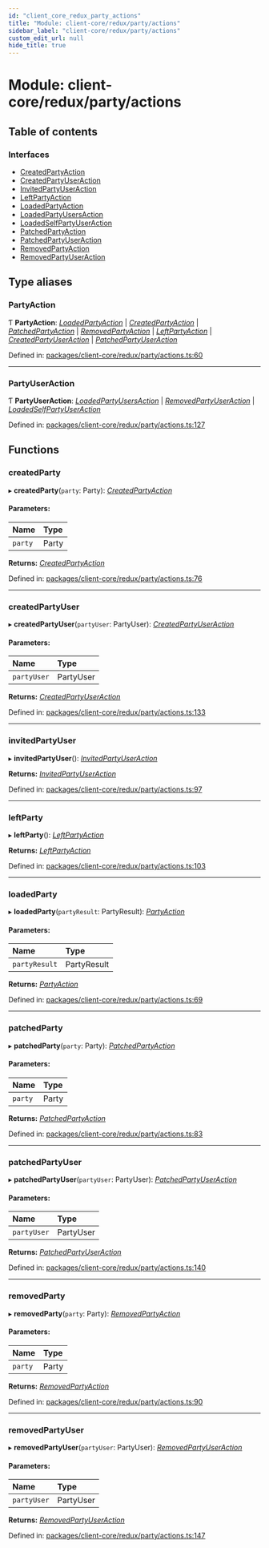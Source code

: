 ```yaml
---
id: "client_core_redux_party_actions"
title: "Module: client-core/redux/party/actions"
sidebar_label: "client-core/redux/party/actions"
custom_edit_url: null
hide_title: true
---
```


# Module: client-core/redux/party/actions

## Table of contents

### Interfaces

- [CreatedPartyAction](../interfaces/client_core_redux_party_actions.createdpartyaction.md)
- [CreatedPartyUserAction](../interfaces/client_core_redux_party_actions.createdpartyuseraction.md)
- [InvitedPartyUserAction](../interfaces/client_core_redux_party_actions.invitedpartyuseraction.md)
- [LeftPartyAction](../interfaces/client_core_redux_party_actions.leftpartyaction.md)
- [LoadedPartyAction](../interfaces/client_core_redux_party_actions.loadedpartyaction.md)
- [LoadedPartyUsersAction](../interfaces/client_core_redux_party_actions.loadedpartyusersaction.md)
- [LoadedSelfPartyUserAction](../interfaces/client_core_redux_party_actions.loadedselfpartyuseraction.md)
- [PatchedPartyAction](../interfaces/client_core_redux_party_actions.patchedpartyaction.md)
- [PatchedPartyUserAction](../interfaces/client_core_redux_party_actions.patchedpartyuseraction.md)
- [RemovedPartyAction](../interfaces/client_core_redux_party_actions.removedpartyaction.md)
- [RemovedPartyUserAction](../interfaces/client_core_redux_party_actions.removedpartyuseraction.md)

## Type aliases

### PartyAction

Ƭ **PartyAction**: [*LoadedPartyAction*](../interfaces/client_core_redux_party_actions.loadedpartyaction.md) \| [*CreatedPartyAction*](../interfaces/client_core_redux_party_actions.createdpartyaction.md) \| [*PatchedPartyAction*](../interfaces/client_core_redux_party_actions.patchedpartyaction.md) \| [*RemovedPartyAction*](../interfaces/client_core_redux_party_actions.removedpartyaction.md) \| [*LeftPartyAction*](../interfaces/client_core_redux_party_actions.leftpartyaction.md) \| [*CreatedPartyUserAction*](../interfaces/client_core_redux_party_actions.createdpartyuseraction.md) \| [*PatchedPartyUserAction*](../interfaces/client_core_redux_party_actions.patchedpartyuseraction.md)

Defined in: [packages/client-core/redux/party/actions.ts:60](https://github.com/xr3ngine/xr3ngine/blob/9d253dc38/packages/client-core/redux/party/actions.ts#L60)

___

### PartyUserAction

Ƭ **PartyUserAction**: [*LoadedPartyUsersAction*](../interfaces/client_core_redux_party_actions.loadedpartyusersaction.md) \| [*RemovedPartyUserAction*](../interfaces/client_core_redux_party_actions.removedpartyuseraction.md) \| [*LoadedSelfPartyUserAction*](../interfaces/client_core_redux_party_actions.loadedselfpartyuseraction.md)

Defined in: [packages/client-core/redux/party/actions.ts:127](https://github.com/xr3ngine/xr3ngine/blob/9d253dc38/packages/client-core/redux/party/actions.ts#L127)

## Functions

### createdParty

▸ **createdParty**(`party`: Party): [*CreatedPartyAction*](../interfaces/client_core_redux_party_actions.createdpartyaction.md)

#### Parameters:

Name | Type |
:------ | :------ |
`party` | Party |

**Returns:** [*CreatedPartyAction*](../interfaces/client_core_redux_party_actions.createdpartyaction.md)

Defined in: [packages/client-core/redux/party/actions.ts:76](https://github.com/xr3ngine/xr3ngine/blob/9d253dc38/packages/client-core/redux/party/actions.ts#L76)

___

### createdPartyUser

▸ **createdPartyUser**(`partyUser`: PartyUser): [*CreatedPartyUserAction*](../interfaces/client_core_redux_party_actions.createdpartyuseraction.md)

#### Parameters:

Name | Type |
:------ | :------ |
`partyUser` | PartyUser |

**Returns:** [*CreatedPartyUserAction*](../interfaces/client_core_redux_party_actions.createdpartyuseraction.md)

Defined in: [packages/client-core/redux/party/actions.ts:133](https://github.com/xr3ngine/xr3ngine/blob/9d253dc38/packages/client-core/redux/party/actions.ts#L133)

___

### invitedPartyUser

▸ **invitedPartyUser**(): [*InvitedPartyUserAction*](../interfaces/client_core_redux_party_actions.invitedpartyuseraction.md)

**Returns:** [*InvitedPartyUserAction*](../interfaces/client_core_redux_party_actions.invitedpartyuseraction.md)

Defined in: [packages/client-core/redux/party/actions.ts:97](https://github.com/xr3ngine/xr3ngine/blob/9d253dc38/packages/client-core/redux/party/actions.ts#L97)

___

### leftParty

▸ **leftParty**(): [*LeftPartyAction*](../interfaces/client_core_redux_party_actions.leftpartyaction.md)

**Returns:** [*LeftPartyAction*](../interfaces/client_core_redux_party_actions.leftpartyaction.md)

Defined in: [packages/client-core/redux/party/actions.ts:103](https://github.com/xr3ngine/xr3ngine/blob/9d253dc38/packages/client-core/redux/party/actions.ts#L103)

___

### loadedParty

▸ **loadedParty**(`partyResult`: PartyResult): [*PartyAction*](client_core_redux_party_actions.md#partyaction)

#### Parameters:

Name | Type |
:------ | :------ |
`partyResult` | PartyResult |

**Returns:** [*PartyAction*](client_core_redux_party_actions.md#partyaction)

Defined in: [packages/client-core/redux/party/actions.ts:69](https://github.com/xr3ngine/xr3ngine/blob/9d253dc38/packages/client-core/redux/party/actions.ts#L69)

___

### patchedParty

▸ **patchedParty**(`party`: Party): [*PatchedPartyAction*](../interfaces/client_core_redux_party_actions.patchedpartyaction.md)

#### Parameters:

Name | Type |
:------ | :------ |
`party` | Party |

**Returns:** [*PatchedPartyAction*](../interfaces/client_core_redux_party_actions.patchedpartyaction.md)

Defined in: [packages/client-core/redux/party/actions.ts:83](https://github.com/xr3ngine/xr3ngine/blob/9d253dc38/packages/client-core/redux/party/actions.ts#L83)

___

### patchedPartyUser

▸ **patchedPartyUser**(`partyUser`: PartyUser): [*PatchedPartyUserAction*](../interfaces/client_core_redux_party_actions.patchedpartyuseraction.md)

#### Parameters:

Name | Type |
:------ | :------ |
`partyUser` | PartyUser |

**Returns:** [*PatchedPartyUserAction*](../interfaces/client_core_redux_party_actions.patchedpartyuseraction.md)

Defined in: [packages/client-core/redux/party/actions.ts:140](https://github.com/xr3ngine/xr3ngine/blob/9d253dc38/packages/client-core/redux/party/actions.ts#L140)

___

### removedParty

▸ **removedParty**(`party`: Party): [*RemovedPartyAction*](../interfaces/client_core_redux_party_actions.removedpartyaction.md)

#### Parameters:

Name | Type |
:------ | :------ |
`party` | Party |

**Returns:** [*RemovedPartyAction*](../interfaces/client_core_redux_party_actions.removedpartyaction.md)

Defined in: [packages/client-core/redux/party/actions.ts:90](https://github.com/xr3ngine/xr3ngine/blob/9d253dc38/packages/client-core/redux/party/actions.ts#L90)

___

### removedPartyUser

▸ **removedPartyUser**(`partyUser`: PartyUser): [*RemovedPartyUserAction*](../interfaces/client_core_redux_party_actions.removedpartyuseraction.md)

#### Parameters:

Name | Type |
:------ | :------ |
`partyUser` | PartyUser |

**Returns:** [*RemovedPartyUserAction*](../interfaces/client_core_redux_party_actions.removedpartyuseraction.md)

Defined in: [packages/client-core/redux/party/actions.ts:147](https://github.com/xr3ngine/xr3ngine/blob/9d253dc38/packages/client-core/redux/party/actions.ts#L147)
